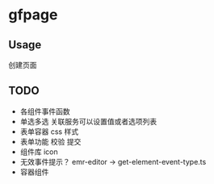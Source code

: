 # gfpage

## Usage

创建页面

## TODO

- 各组件事件函数
- 单选多选 关联服务可以设置值或者选项列表
- 表单容器 css 样式
- 表单功能 校验 提交
- 组件库 icon
- 无效事件提示？ emr-editor -> get-element-event-type.ts
- 容器组件
